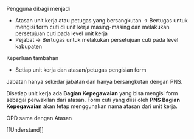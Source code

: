 Pengguna dibagi menjadi
- Atasan unit kerja atau petugas yang bersangkutan -> Bertugas untuk mengisi form cuti di unit kerja masing-masing dan melakukan persetujuan cuti pada level unit kerja
- Pejabat -> Bertugas untuk melakukan persetujuan cuti pada level kabupaten

 Keperluan tambahan
 - Setiap unit kerja dan atasan/petugas pengisian form

Jabatan hanya sekedar jabatan dan hanya bersangkutan dengan PNS.

Disetiap unit kerja ada **Bagian Kepegawaian** yang bisa mengisi form sebagai perwakilan dari atasan. Form cuti yang diisi oleh **PNS Bagian Kepegawaian** akan tetap menggunakan nama atasan dari unit kerja.

OPD sama dengan Atasan

[[Understand]]
